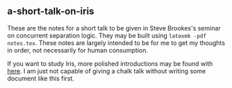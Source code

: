 ## a-short-talk-on-iris

These are the notes for a short talk to be given in Steve Brookes's
seminar on concurrent separation logic. They may be built using
`latexmk -pdf notes.tex`. These notes are largely intended to be for
me to get my thoughts in order, not necessarily for human
consumption.

If you want to study Iris, more polished introductions may be found
with [here](http://iris-project.org/tutorial-material.html). I am just
not capable of giving a chalk talk without writing some document like
this first.
